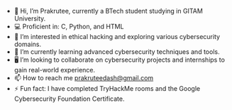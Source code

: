 - 👋 Hi, I’m Prakrutee, currently a BTech student studying in GITAM University.
- 💻 Proficient in: C, Python, and HTML
- 👀 I’m interested in ethical hacking and exploring various cybersecurity domains.
- 🌱 I’m currently learning advanced cybersecurity techniques and tools.
- 🖥️ I’m looking to collaborate on cybersecurity projects and internships to gain real-world experience.
- 📫 How to reach me prakruteedash@gmail.com
- ⚡ Fun fact: I have completed TryHackMe rooms and the Google Cybersecurity Foundation Certificate.
